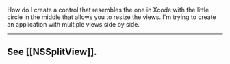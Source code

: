 How do I create a control that resembles the one in Xcode with the little circle in the middle that allows you to resize the views. I'm trying to create an application with multiple views side by side.

----
See [[NSSplitView]].
----
